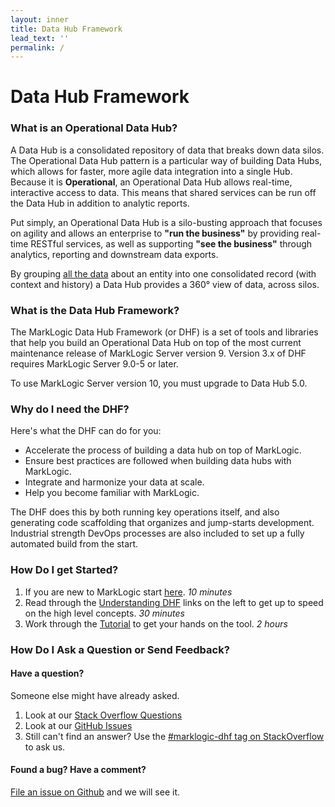 ```yaml
---
layout: inner
title: Data Hub Framework
lead_text: ''
permalink: /
---
```


# Data Hub Framework

### What is an Operational Data Hub?
A Data Hub is a consolidated repository of data that breaks down data silos. The Operational Data Hub pattern is a particular way of building Data Hubs, which allows for faster, more agile data integration into a single Hub. Because it is **Operational**, an Operational Data Hub allows real-time, interactive access to data. This means that shared services can be run off the Data Hub in addition to analytic reports.

Put simply, an Operational Data Hub is a silo-busting approach that focuses on agility and allows an enterprise to **"run the business"** by providing real-time RESTful services, as well as supporting **"see the business"** through analytics, reporting and downstream data exports.

By grouping <span style="text-decoration: underline">all the data</span> about an entity into one consolidated record (with context and history) a Data Hub provides a 360° view of data, across silos.

### What is the Data Hub Framework?
The MarkLogic Data Hub Framework (or DHF) is a set of tools and libraries that help you build an Operational Data Hub on top of the most current maintenance release of MarkLogic Server version 9. Version 3.x of DHF requires MarkLogic Server 9.0-5 or later.

To use MarkLogic Server version 10, you must upgrade to Data Hub 5.0.

### Why do I need the DHF?
Here's what the DHF can do for you:
- Accelerate the process of building a data hub on top of MarkLogic.
- Ensure best practices are followed when building data hubs with MarkLogic.
- Integrate and harmonize your data at scale.
- Help you become familiar with MarkLogic.

The DHF does this by both running key operations itself, and also generating code scaffolding that organizes and jump-starts development. Industrial strength DevOps processes are also included to set up a fully automated build from the start.

### How Do I get Started?

1. If you are new to MarkLogic start [here](http://www.marklogic.com/what-is-marklogic/). <i class="fa fa-clock-o"></i> _10 minutes_
1. Read through the [Understanding DHF](understanding/understanding.md) links on the left to get up to speed on the high level concepts. <i class="fa fa-clock-o"></i> _30 minutes_
1. Work through the [Tutorial](tutorial/) to get your hands on the tool. <i class="fa fa-clock-o"></i> _2 hours_

### How Do I Ask a Question or Send Feedback?

#### Have a question?
Someone else might have already asked.
1. Look at our [Stack Overflow Questions](https://stackoverflow.com/questions/tagged/marklogic-dhf)
1. Look at our [GitHub Issues](https://github.com/marklogic/marklogic-data-hub/issues)
1. Still can't find an answer? Use the [#marklogic-dhf tag on StackOverflow](https://stackoverflow.com/questions/ask?tags=marklogic-dhf) to ask us.

#### Found a bug? Have a comment?
[File an issue on Github](https://github.com/marklogic/marklogic-data-hub/issues/new) and we will see it.

